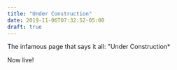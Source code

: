 ```yaml
---
title: "Under Construction"
date: 2019-11-06T07:32:52-05:00
draft: true
---
```


The infamous page that says it all: "Under Construction*

Now live!
